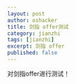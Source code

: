 ```yaml
---
layout: post 
author: oshacker
title: 剑指 offer测试
category: jianzhi
tags: [jianzhi]
excerpt: 剑指 offer
published: false
---
```



对剑指offer进行测试！